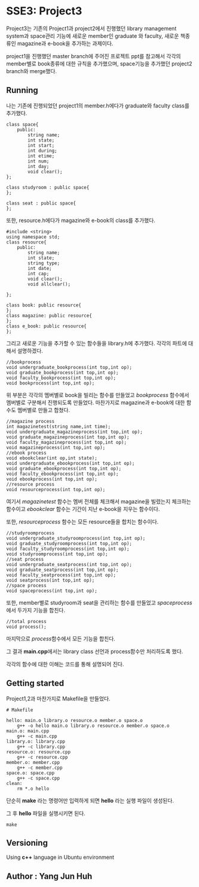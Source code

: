 # SSE3: Project3

Project3는 기존의 Project1과 project2에서 진행했던 library management system과 space관리 기능에 새로운 member인 graduate 와 faculty, 새로운 책종류인 magazine과 e-book을 추가하는 과제이다.

project1을 진행했던 master branch에 주어진 프로젝트 ppt를 참고해서 각각의 member별로 book종류에 대한 규칙을 추가했으며, space기능을 추가했던 project2 branch와 merge했다. 

## Running

나는 기존에 진행되었던 project1의 member.h에다가 graduate와 faculty class를 추가했다.

````
class space{
	public:
		string name;
		int state;
		int start;
		int during;
		int etime;
		int num;
		int day;
		void clear();
};

class studyroom : public space{
};

class seat : public space{
};

`````

또한, resource.h에다가 magazine와 e-book의 class를 추가했다. 

`````````
#include <string>
using namespace std;
class resource{
	public:
		string name;
		int state;
		string type;
		int date;
		int cap;
		void clear();
		void allclear();

};

class book: public resource{
};
class magazine: public resource{
};
class e_book: public resource{
};

``````````````````

그리고 새로운 기능을 추가할 수 있는 함수들을 library.h에 추가했다. 각각의 파트에 대해서 설명하겠다.

```````````
//bookprocess
void undergraduate_bookprocess(int top,int op);
void graduate_bookprocess(int top,int op);
void faculty_bookprocess(int top,int op);
void bookprocess(int top,int op);
````````````````

위 부분은 각각의 멤버별로 book을 빌리는 함수를 만들었고 *bookprocess* 함수에서 멤버별로 구분해서 진행되도록 만들었다.
마찬가지로 magazine과 e-book에 대한 함수도 멤버별로 만들고 합쳤다.

``````````
//magazine process
int magazinetest(string name,int time);
void undergraduate_magazineprocess(int top,int op);
void graduate_magazineprocess(int top,int op);
void faculty_magazineprocess(int top,int op);
void magazineprocess(int top,int op);
//ebook process
void ebookclear(int op,int state);
void undergraduate_ebookprocess(int top,int op);
void graduate_ebookprocess(int top,int op);
void faculty_ebookprocess(int top,int op);
void ebookprocess(int top,int op);
//resource process
void resourceprocess(int top,int op);
``````````

여기서 *magazinetest* 함수는 멤버 전체를 체크해서 magazine을 빌렸는지 체크하는 함수이고 *ebookclear* 함수는 기간이 지난 e-book을 지우는 함수이다.

또한, *resourceprocess* 함수는 모든 resource들을 합치는 함수이다.

``````````
//studyroomprocess
void undergraduate_studyroomprocess(int top,int op);
void graduate_studyroomprocess(int top,int op);
void faculty_studyroomprocess(int top,int op);	
void studyroomprocess(int top,int op);
//seat process
void undergraduate_seatprocess(int top,int op);
void graduate_seatprocess(int top,int op);
void faculty_seatprocess(int top,int op);
void seatprocess(int top,int op);
//space process
void spaceprocess(int top,int op);
``````````````

또한, member별로 studyroom과 seat을 관리하는 함수를 만들었고 *spaceprocess* 에서 두가지 기능을 합친다.

``````````````
//total process
void process();
``````````````

마지막으로 *process*함수에서 모든 기능을 합친다.

그 결과 **main.cpp**에서는 library class 선언과 process함수만 처리하도록 했다.

각각의 함수에 대한 이해는 코드를 통해 설명되어 진다.

## Getting started

 Project1,2과 마찬가지로 Makefile을 만들었다.

``` 
# Makefile

hello: main.o library.o resource.o member.o space.o
	g++ -o hello main.o library.o resource.o member.o space.o
main.o: main.cpp
	g++ -c main.cpp	
library.o: library.cpp
	g++ -c library.cpp
resource.o: resource.cpp
	g++ -c resource.cpp	
member.o: member.cpp
	g++ -c member.cpp
space.o: space.cpp
	g++ -c space.cpp	
clean:	
	rm *.o hello
```

단순히 **make** 라는 명령어만 입력하게 되면 **hello** 라는 실행 파일이 생성된다.

그 후 **hello** 파일을 실행시키면 된다.

```
make
```

## Versioning

 Using **c++** language in Ubuntu environment

## Author : Yang Jun Huh

